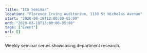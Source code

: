 ```yaml
---
title: "ICG Seminar"
location: "Florence Irving Auditorium, 1130 St Nicholas Avenue"
start: "2020-08-18T12:00:00-05:00"
end: "2020-08-18T13:00:00-05:00"
tags: ["Event"]
url: []
---
```


Weekly seminar series showcasing department research.

<!-- endexcerpt -->
